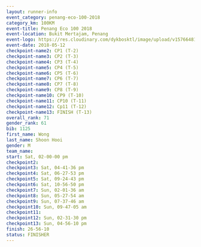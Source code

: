 ```yaml
--- 
layout: runner-info 
event_category: penang-eco-100-2018 
category_km: 100KM 
event-title: Penang Eco 100 2018 
event-location: Bukit Mertajam, Penang 
event-logo: https://res.cloudinary.com/dykbosktl/image/upload/v1576648106/Logo/Logo_lovxhg.jpg 
event-date: 2018-05-12 
checkpoint-name2: CP1 (T-2) 
checkpoint-name3: CP2 (T-3) 
checkpoint-name4: CP3 (T-4) 
checkpoint-name5: CP4 (T-5) 
checkpoint-name6: CP5 (T-6) 
checkpoint-name7: CP6 (T-7) 
checkpoint-name8: CP7 (T-8) 
checkpoint-name9: CP8 (T-9) 
checkpoint-name10: CP9 (T-10) 
checkpoint-name11: CP10 (T-11) 
checkpoint-name12: Cp11 (T-12) 
checkpoint-name13: FINISH (T-13) 
overall_rank: 71
gender_rank: 61
bib: 1125
first_name: Wong
last_name: Shoon Hooi
gender: M
team_name: 
start: Sat, 02-00-00 pm
checkpoint2: 
checkpoint3: Sat, 04-41-36 pm
checkpoint4: Sat, 06-27-53 pm
checkpoint5: Sat, 09-24-43 pm
checkpoint6: Sat, 10-56-50 pm
checkpoint7: Sun, 02-01-36 am
checkpoint8: Sun, 05-27-54 am
checkpoint9: Sun, 07-37-46 am
checkpoint10: Sun, 09-47-05 am
checkpoint11: 
checkpoint12: Sun, 02-31-30 pm
checkpoint13: Sun, 04-56-10 pm
finish: 26-56-10
status: FINISHER
--- 
```

